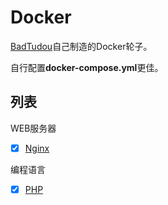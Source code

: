# Docker
[BadTudou](https://github.com/badtudou/ 'BadTudou')自己制造的Docker轮子。

自行配置**docker-compose.yml**更佳。

## 列表
WEB服务器
- [x] [Nginx](./Nginx 'Nginx')

编程语言
- [x] [PHP](./Php-fpm 'PHP')
